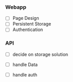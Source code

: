 ### Webapp
- [ ] Page Design
- [ ] Persistent Storage
- [ ] Authentication

### API
- [ ] decide on storage solution
- [ ] handle Data
- [ ] handle auth


